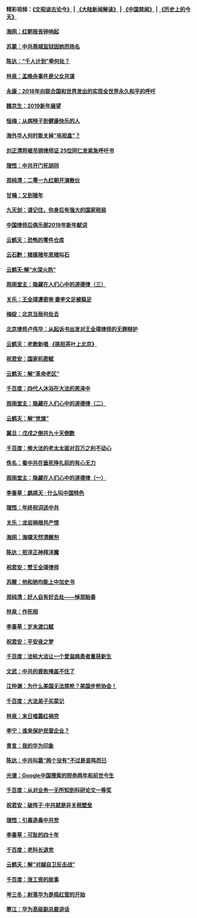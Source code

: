 #### 精彩视频：[《文昭谈古论今》](https://github.com/gfw-breaker/wenzhao/blob/master/README.md?t=01032131) | [《大陆新闻解读》](https://github.com/gfw-breaker/ntdtv-comedy/blob/master/README.md?t=01032131) | [《中国禁闻》](https://github.com/gfw-breaker/ntdtv-news/blob/master/README.md?t=01032131) | [《历史上的今天》](https://github.com/gfw-breaker/today-in-history/blob/master/README.md?t=01032131) 

#### [海网：红朝报丧钟响起](../pages/nsc993/n10951480.md?t=01032131) 

#### [苏蒙：中共燕城监狱因她而扬名](../pages/nsc993/n10951476.md?t=01032131) 

#### [陈达：“千人计划”牵何处？](../pages/nsc993/n10951466.md?t=01032131) 

#### [林泉：孟晚舟事件是父女共谋](../pages/nsc993/n10947780.md?t=01032131) 

#### [永康：2018年向联合国和世界发出的实现全世界永久和平的呼吁](../pages/nsc993/n10947756.md?t=01032131) 

#### [魏京生：2019新年展望](../pages/nsc993/n10947691.md?t=01032131) 

#### [恒梅：从病秧子到健康快乐的人](../pages/nsc993/n10947469.md?t=01032131) 

#### [海外华人何时能关掉“电视盒”？](../pages/nsc993/n10945406.md?t=01032131) 

#### [刘正清将被吊销律师证 25位同仁发紧急呼吁书](../pages/nsc993/n10944361.md?t=01032131) 

#### [理悟：中共开门死胡同](../pages/nsc993/n10944908.md?t=01032131) 

#### [郑纯清：二零一九红朝开演散伙](../pages/nsc993/n10944905.md?t=01032131) 

#### [甘楠：又到猪年](../pages/nsc993/n10944903.md?t=01032131) 

#### [九天剑：请记住，你身后有强大的国家税局](../pages/nsc993/n10944885.md?t=01032131) 

#### [中国律师后俱乐部2019年新年献词](../pages/nsc993/n10944348.md?t=01032131) 

#### [云鹤天：恐怖的零件仓库](../pages/nsc993/n10942847.md?t=01032131) 

#### [云石黔：猪瘟猪年思猪叫石](../pages/nsc993/n10943180.md?t=01032131) 

#### [云鹤天:解“水深火热”](../pages/nsc993/n10942828.md?t=01032131) 

#### [观雨堂主：隐藏在人们心中的道德律（三）](../pages/nsc993/n10941445.md?t=01032131) 

#### [关乐：王全璋遭密审 妻李文足被稳足](../pages/nsc993/n10941420.md?t=01032131) 

#### [梅绽：北京当局何处去](../pages/nsc993/n10941407.md?t=01032131) 

#### [北京律师卢伟华：从起诉书出发对王全璋律师的无罪辩护](../pages/nsc993/n10939303.md?t=01032131) 

#### [云鹤天：老歌新唱 《挑担茶叶上北京》](../pages/nsc993/n10937870.md?t=01032131) 

#### [祝君安：国家机密赋](../pages/nsc993/n10937863.md?t=01032131) 

#### [云鹤天：解“革命老区”](../pages/nsc993/n10937858.md?t=01032131) 

#### [千百度：四代人沐浴在大法的恩泽中](../pages/nsc993/n10937630.md?t=01032131) 

#### [观雨堂主：隐藏在人们心中的道德律（二）](../pages/nsc993/n10937219.md?t=01032131) 

#### [云鹤天：解“党旗”](../pages/nsc993/n10937211.md?t=01032131) 

#### [冀旦：戊戌之倒共九十天倒数](../pages/nsc993/n10937168.md?t=01032131) 

#### [千百度：修大法的老太太面对百万之利不动心](../pages/nsc993/n10934913.md?t=01032131) 

#### [佚名：看中共在垂死挣扎前的有心无力](../pages/nsc993/n10934707.md?t=01032131) 

#### [观雨堂主：隐藏在人们心中的道德律（一）](../pages/nsc993/n10934699.md?t=01032131) 

#### [李春草：鹧鸪天 ‧ 什么叫中国特色](../pages/nsc993/n10934694.md?t=01032131) 

#### [理悟：年终祝词送中共](../pages/nsc993/n10933269.md?t=01032131) 

#### [关乐：龙岩祸根共产恨](../pages/nsc993/n10933253.md?t=01032131) 

#### [海网：海啸天然清醒剂](../pages/nsc993/n10933251.md?t=01032131) 

#### [陈达：拒洋正神拜洋魔](../pages/nsc993/n10933235.md?t=01032131) 

#### [祝君安：赞王全璋律师](../pages/nsc993/n10933273.md?t=01032131) 

#### [苏醒：他和她均能上中加史书](../pages/nsc993/n10933262.md?t=01032131) 

#### [郑纯清：好人自有好去处——悼郑贻春](../pages/nsc993/n10933256.md?t=01032131) 

#### [林泉：作死相](../pages/nsc993/n10933248.md?t=01032131) 

#### [李春草：岁末渡口赋](../pages/nsc993/n10933243.md?t=01032131) 

#### [祝君安：平安夜之梦](../pages/nsc993/n10931089.md?t=01032131) 

#### [千百度：法轮大法让一个爱滋病患者重获新生](../pages/nsc993/n10931128.md?t=01032131) 

#### [文武：中共的衰败掩盖不住了](../pages/nsc993/n10931085.md?t=01032131) 

#### [江仲渊：为什么美国无法禁枪？美国步枪协会！](../pages/nsc993/n10931078.md?t=01032131) 

#### [千百度：大法弟子买菜记](../pages/nsc993/n10929626.md?t=01032131) 

#### [林泉：末日喧嚣红祸完](../pages/nsc993/n10929158.md?t=01032131) 

#### [李宁：谁来保护民营企业？](../pages/nsc993/n10929049.md?t=01032131) 

#### [青言：我的华为印象](../pages/nsc993/n10927223.md?t=01032131) 

#### [陈达：中共叫嚣“两个没有”不过是哀鸣而已](../pages/nsc993/n10927213.md?t=01032131) 

#### [光谱：Google中国搜索的短命两年和前世今生](../pages/nsc993/n10927202.md?t=01032131) 

#### [千百度：从对业务一无所知到科研论文一等奖](../pages/nsc993/n10924400.md?t=01032131) 

#### [祝君安：破阵子‧中共就是非关税壁垒](../pages/nsc993/n10924033.md?t=01032131) 

#### [理悟：引毒造毒中共党](../pages/nsc993/n10922164.md?t=01032131) 

#### [李春草：可耻的四十年](../pages/nsc993/n10922095.md?t=01032131) 

#### [千百度：老科长退党](../pages/nsc993/n10922047.md?t=01032131) 

#### [云鹤天：解“对越自卫反击战”](../pages/nsc993/n10921340.md?t=01032131) 

#### [千百度：涨工资的故事](../pages/nsc993/n10919446.md?t=01032131) 

#### [岑三冬：射落华为是捣红营的开始](../pages/nsc993/n10919253.md?t=01032131) 

#### [寒江：华为高级副总裁讲话](../pages/nsc993/n10919239.md?t=01032131) 


